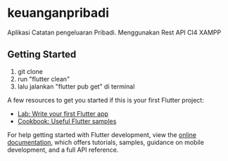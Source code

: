 # keuanganpribadi

Aplikasi Catatan pengeluaran Pribadi.
Menggunakan Rest API CI4 XAMPP

## Getting Started

1. git clone
2. run "flutter clean"
3. lalu jalankan "flutter pub get" di terminal


A few resources to get you started if this is your first Flutter project:

- [Lab: Write your first Flutter app](https://docs.flutter.dev/get-started/codelab)
- [Cookbook: Useful Flutter samples](https://docs.flutter.dev/cookbook)

For help getting started with Flutter development, view the
[online documentation](https://docs.flutter.dev/), which offers tutorials,
samples, guidance on mobile development, and a full API reference.
